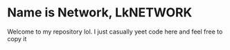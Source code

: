 # Name is Network, LkNETWORK
Welcome to my repository lol. I just casually yeet code here and feel free to copy it
